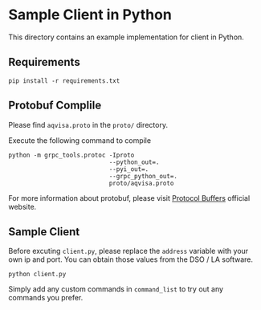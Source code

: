 # Sample Client in Python 

This directory contains an example implementation for client in Python. 

## Requirements

```
pip install -r requirements.txt
```

## Protobuf Complile

Please find `aqvisa.proto` in the `proto/` directory.

Execute the following command to compile 

```
python -m grpc_tools.protoc -Iproto 
                            --python_out=. 
                            --pyi_out=. 
                            --grpc_python_out=. 
                            proto/aqvisa.proto
``````

For more information about protobuf, please visit [Protocol Buffers](https://protobuf.dev/) official website.

## Sample Client



Before excuting `client.py`, please replace the `address` variable with your own ip and port. You can obtain those values from the DSO / LA software. 

```
python client.py
```

Simply add any custom commands in `command_list` to try out any commands you prefer.